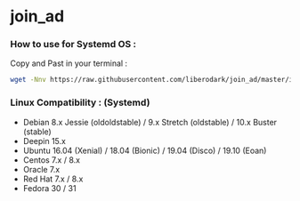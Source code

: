 # join_ad

### How to use for Systemd OS :

Copy and Past in your terminal :

```bash
wget -Nnv https://raw.githubusercontent.com/liberodark/join_ad/master/install.sh && chmod +x install.sh; ./install.sh
```

### Linux Compatibility : (Systemd)

- Debian 8.x Jessie (oldoldstable) / 9.x Stretch (oldstable) / 10.x Buster (stable)
- Deepin 15.x
- Ubuntu 16.04 (Xenial) / 18.04 (Bionic) / 19.04 (Disco) / 19.10 (Eoan)
- Centos 7.x / 8.x
- Oracle 7.x
- Red Hat 7.x / 8.x
- Fedora 30 / 31
